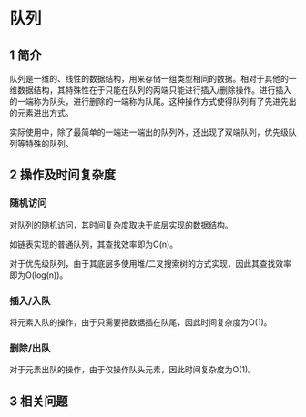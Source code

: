 # 队列

## 1 简介

队列是一维的、线性的数据结构，用来存储一组类型相同的数据。相对于其他的一维数据结构，其特殊性在于只能在队列的两端只能进行插入/删除操作。进行插入的一端称为队头，进行删除的一端称为队尾。这种操作方式使得队列有了先进先出的元素进出方式。

实际使用中，除了最简单的一端进一端出的队列外，还出现了双端队列，优先级队列等特殊的队列。

## 2 操作及时间复杂度

### 随机访问

对队列的随机访问，其时间复杂度取决于底层实现的数据结构。

如链表实现的普通队列，其查找效率即为O(n)。

对于优先级队列，由于其底层多使用堆/二叉搜索树的方式实现，因此其查找效率即为O(log(n))。

### 插入/入队

将元素入队的操作，由于只需要把数据插在队尾，因此时间复杂度为O(1)。

### 删除/出队

对于元素出队的操作，由于仅操作队头元素，因此时间复杂度为O(1)。

## 3 相关问题

